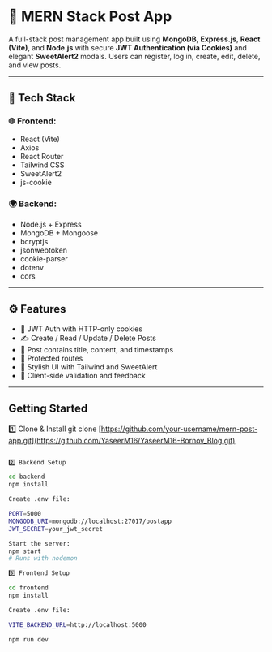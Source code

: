 # 📝 MERN Stack Post App

A full-stack post management app built using **MongoDB**, **Express.js**, **React (Vite)**, and **Node.js** with secure **JWT Authentication (via Cookies)** and elegant **SweetAlert2** modals. Users can register, log in, create, edit, delete, and view posts.

---

## 🔧 Tech Stack

### 🌐 Frontend:
- React (Vite)
- Axios
- React Router
- Tailwind CSS
- SweetAlert2
- js-cookie

### 🌍 Backend:
- Node.js + Express
- MongoDB + Mongoose
- bcryptjs
- jsonwebtoken
- cookie-parser
- dotenv
- cors

---

## ⚙️ Features

- 🔐 JWT Auth with HTTP-only cookies
- ✍️ Create / Read / Update / Delete Posts
- 🧾 Post contains title, content, and timestamps
- 🚫 Protected routes
- 🎨 Stylish UI with Tailwind and SweetAlert
- 💬 Client-side validation and feedback

---

##  Getting Started

 1️⃣ Clone & Install
 git clone [https://github.com/your-username/mern-post-app.git](https://github.com/YaseerM16/YaseerM16-Bornov_Blog.git)
 
```bash

2️⃣ Backend Setup

cd backend
npm install

Create .env file:

PORT=5000
MONGODB_URI=mongodb://localhost:27017/postapp
JWT_SECRET=your_jwt_secret

Start the server:
npm start
# Runs with nodemon

3️⃣ Frontend Setup

cd frontend
npm install

Create .env file:

VITE_BACKEND_URL=http://localhost:5000

npm run dev

